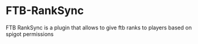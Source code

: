 # FTB-RankSync
FTB RankSync is a plugin that allows to give ftb ranks to players based on spigot permissions
